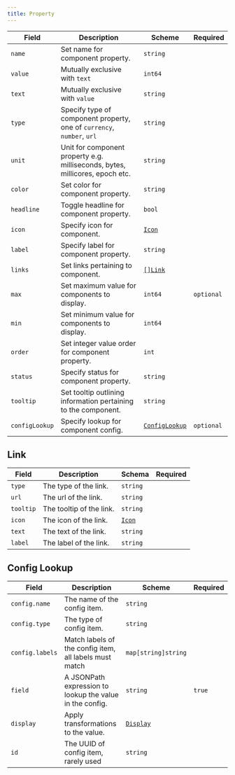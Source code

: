 ```yaml
---
title: Property
---
```


| Field          | Description                                                                   | Scheme                                  | Required   |
| -------------- | ----------------------------------------------------------------------------- | --------------------------------------- | ---------- |
| `name`         | Set name for component property.                                              | `string`                                |            |
| `value`        | Mutually exclusive with `text`                                                | `int64`                                 |            |
| `text`         | Mutually exclusive with `value`                                               | `string`                                |            |
| `type`         | Specify type of component property, one of `currency`, `number`, `url`        | `string`                                |            |
| `unit`         | Unit for component property e.g. milliseconds, bytes, millicores, epoch etc.  | `string`                                |            |
| `color`        | Set color for component property.                                             | `string`                                |            |
| `headline`     | Toggle headline for component property.                                       | `bool`                                  |            |
| `icon`         | Specify icon for component.                                                   | [`Icon`](/reference/types#icon)                                 |            |
| `label`        | Specify label for component property.                                         | `string`                                |            |
| `links`        | Set links pertaining to component.                                            | [`[]Link`](#link)                       |            |
| `max`          | Set maximum value for components to display.                                  | `int64`                                 | `optional` |
| `min`          | Set minimum value for components to display.                                  | `int64`                                 |            |
| `order`        | Set integer value order for component property.                               | `int`                                   |            |
| `status`       | Specify status for component property.                                        | `string`                                |            |
| `tooltip`      | Set tooltip outlining information pertaining to the component.                | `string`                                |            |
| `configLookup` | Specify lookup for component config.                                          | [`ConfigLookup`](#config-lookup)         | `optional` |

<!-- | `summary`      | Set Summary for component property e.g Healthy, Unhealthy, Warning, and Info. | [`Template`](../concepts/templating.md) | `optional` | -->


## Link

| Field     | Description              | Schema   | Required |
| --------- | ------------------------ | -------- | -------- |
| `type`    | The type of the link.    | `string` |          |
| `url`     | The url of the link.     | `string` |          |
| `tooltip` | The tooltip of the link. | `string` |          |
| `icon`    | The icon of the link.    | [`Icon`](/reference/types#icon) |          |
| `text`    | The text of the link.    | `string` |          |
| `label`   | The label of the link.   | `string` |          |


## Config Lookup

| Field           | Description                                              | Scheme                                 | Required |
| --------------- | -------------------------------------------------------- | -------------------------------------- | -------- |
| `config.name`   | The name of the config item.                             | `string`                               |          |
| `config.type`   | The type of config item.                                 | `string`                               |          |
| `config.labels` | Match labels of the config item, all labels must match   | `map[string]string`                    |          |
| `field`         | A JSONPath expression to lookup the value in the config. | `string`                               | `true`   |
| `display`       | Apply transformations to the value.                      | [`Display`](../concepts/templating.md) |          |
| `id`            | The UUID of config item, rarely used                     | `string`                               |          |
